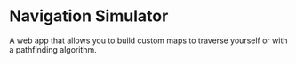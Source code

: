 # Navigation Simulator
A web app that allows you to build custom maps to traverse yourself or with a pathfinding algorithm.
